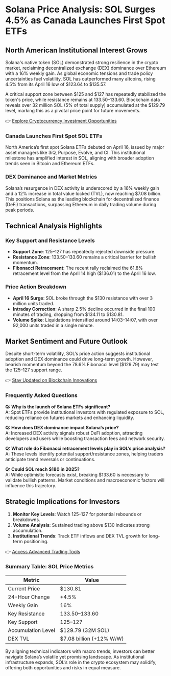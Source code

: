 # Solana Price Analysis: SOL Surges 4.5% as Canada Launches First Spot ETFs

## North American Institutional Interest Grows  

Solana's native token (SOL) demonstrated strong resilience in the crypto market, reclaiming decentralized exchange (DEX) dominance over Ethereum with a 16% weekly gain. As global economic tensions and trade policy uncertainties fuel volatility, SOL has outperformed many altcoins, rising 4.5% from its April 16 low of $123.64 to $135.57.  

A critical support zone between $125 and $127 has repeatedly stabilized the token's price, while resistance remains at $133.50–$133.60. Blockchain data reveals over 32 million SOL (5% of total supply) accumulated at the $129.79 level, marking this as a pivotal price point for future movements.  

👉 [Explore Cryptocurrency Investment Opportunities](https://bit.ly/okx-bonus)  

### Canada Launches First Spot SOL ETFs  

North America’s first spot Solana ETFs debuted on April 16, issued by major asset managers like 3iQ, Purpose, Evolve, and CI. This institutional milestone has amplified interest in SOL, aligning with broader adoption trends seen in Bitcoin and Ethereum ETFs.  

### DEX Dominance and Market Metrics  

Solana’s resurgence in DEX activity is underscored by a 16% weekly gain and a 12% increase in total value locked (TVL), now reaching $7.08 billion. This positions Solana as the leading blockchain for decentralized finance (DeFi) transactions, surpassing Ethereum in daily trading volume during peak periods.  

## Technical Analysis Highlights  

### Key Support and Resistance Levels  
- **Support Zone**: $125–$127 has repeatedly rejected downside pressure.  
- **Resistance Zone**: $133.50–$133.60 remains a critical barrier for bullish momentum.  
- **Fibonacci Retracement**: The recent rally reclaimed the 61.8% retracement level from the April 14 high ($136.01) to the April 16 low.  

### Price Action Breakdown  
- **April 16 Surge**: SOL broke through the $130 resistance with over 3 million units traded.  
- **Intraday Correction**: A sharp 2.5% decline occurred in the final 100 minutes of trading, dropping from $134.11 to $130.81.  
- **Volume Spike**: Liquidations intensified around 14:03–14:07, with over 92,000 units traded in a single minute.  

## Market Sentiment and Future Outlook  

Despite short-term volatility, SOL’s price action suggests institutional adoption and DEX dominance could drive long-term growth. However, bearish momentum beyond the 78.6% Fibonacci level ($129.79) may test the $125–$127 support range.  

👉 [Stay Updated on Blockchain Innovations](https://bit.ly/okx-bonus)  

### Frequently Asked Questions  

**Q: Why is the launch of Solana ETFs significant?**  
A: Spot ETFs provide institutional investors with regulated exposure to SOL, reducing reliance on futures markets and enhancing liquidity.  

**Q: How does DEX dominance impact Solana’s price?**  
A: Increased DEX activity signals robust DeFi adoption, attracting developers and users while boosting transaction fees and network security.  

**Q: What role do Fibonacci retracement levels play in SOL’s price analysis?**  
A: These levels identify potential support/resistance zones, helping traders anticipate trend reversals or continuations.  

**Q: Could SOL reach $180 in 2025?**  
A: While optimistic forecasts exist, breaking $133.60 is necessary to validate bullish patterns. Market conditions and macroeconomic factors will influence this trajectory.  

## Strategic Implications for Investors  

1. **Monitor Key Levels**: Watch $125–$127 for potential rebounds or breakdowns.  
2. **Volume Analysis**: Sustained trading above $130 indicates strong accumulation.  
3. **Institutional Trends**: Track ETF inflows and DEX TVL growth for long-term positioning.  

👉 [Access Advanced Trading Tools](https://bit.ly/okx-bonus)  

### Summary Table: SOL Price Metrics  

| Metric                  | Value                     |  
|-------------------------|---------------------------|  
| Current Price           | $130.81                   |  
| 24-Hour Change          | +4.5%                     |  
| Weekly Gain             | 16%                       |  
| Key Resistance          | $133.50–$133.60           |  
| Key Support             | $125–$127                 |  
| Accumulation Level      | $129.79 (32M SOL)         |  
| DEX TVL                 | $7.08 billion (+12% W/W)  |  

By aligning technical indicators with macro trends, investors can better navigate Solana’s volatile yet promising landscape. As institutional infrastructure expands, SOL’s role in the crypto ecosystem may solidify, offering both opportunities and risks in equal measure.